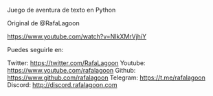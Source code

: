 Juego de aventura de texto en Python

Original de @RafaLagoon

https://www.youtube.com/watch?v=NIkXMrVjhiY

Puedes seguirle en:

Twitter: https://twitter.com/RafaLagoon
Youtube: https://www.youtube.com/rafalagoon
Github: https://www.github.com/rafalagoon
Telegram: https://t.me/rafalagoon
Discord: http://discord.rafalagoon.com

